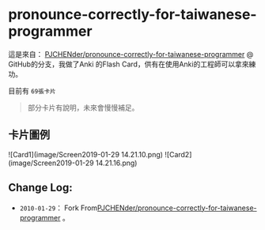 # pronounce-correctly-for-taiwanese-programmer

這是來自： [PJCHENder/pronounce-correctly-for-taiwanese-programmer](https://github.com/PJCHENder/pronounce-correctly-for-taiwanese-programmer) @ GitHub的分支，我做了Anki 的Flash Card，供有在使用Anki的工程師可以拿來練功。

目前有 `69張卡片`

> 部分卡片有說明，未來會慢慢補足。

## 卡片圖例

![Card1](image/Screen2019-01-29 14.21.10.png)
![Card2](image/Screen2019-01-29 14.21.16.png)


## Change Log:

- `2010-01-29`： Fork From[PJCHENder/pronounce-correctly-for-taiwanese-programmer](https://github.com/PJCHENder/pronounce-correctly-for-taiwanese-programmer) 。
